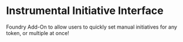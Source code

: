 # Instrumental Initiative Interface
Foundry Add-On to allow users to quickly set manual initiatives for any token, or multiple at once!
